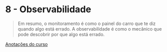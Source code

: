 # 8 - Observabilidade

> Em resumo, o monitoramento é como o painel do carro que te diz quando algo está errado. A observabilidade é como o mecânico que pode descobrir por que algo está errado.
> 

[Anotações do curso](https://juliop3p.notion.site/8-Observabilidade-68fae7839777490c84cc21d2310c8261?pvs=4)
